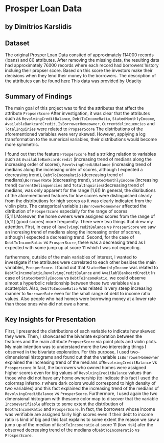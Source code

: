 # Prosper Loan Data 
## by Dimitrios Karslidis


## Dataset

The original Prosper Loan Data consited of approximately 114000 records (loans) and 80 attributes.
After removing the missing data, the resulting data had approximately 76000 records where each record had borrowers'history incluing their propser score. Based on this score the investors make their decisions when they lend their money to the borrowers. The description of the attributes can be found [here](https://docs.google.com/spreadsheets/d/1gDyi_L4UvIrLTEC6Wri5nbaMmkGmLQBk-Yx3z0XDEtI/edit#gid=0)
This data was provided by Udacity


## Summary of Findings
The main goal of this project was to find the attributes that affect the attribute `PropserScore`
After investigation, it was clear that the attributes such as `RevolvingCreditBalance`, `DebtToIncomeRatio`, `StatedMonthlyIncome`, `AvailableBankcardCredit`, `IsBorrowerHomeowner`, `Currentdelinquencies` and `TotalInquiries` were related to `PropserScore` The distributions of the aforementioned variables were very skewed. However, applying a log transformation to the numerical variables, their distributions would become more symmetric.

I found out that the feature `ProsperScore` had a striking relation to variables such as `AvailableBankcardcredit` (increasing trend of medians along the increasing order of scores), `RevolvingCreditBalance` (increasing trend of medians along the increasing order of scores, although I expected a decreasing trend), `DebtToIncomeRatio` (decreasing trend of medians),`BorrowerRate` (decreasing trend), `StatedMonthlyIncome` (increasing trend) `CurrentDelinquencies` and `TotalInquiries`(decreasing trend of medians, was only apparent for the range [1,6]) In general, the disributions of the aforementioned features for low scores were distinguished clearly from the distributions for high scores as it was clearly indicated from the violin plots. The categorical variable `IsBorrowerHomeowner` affected the ditribution of `ProsperScore` especially for the range of scores [5,11].Moreover, the home owners were assigned scores from the range of [5,11] (good scores) more frequently. There were two things that drew my attention. First,  in case of `RevolvingCreditBalance` vs `ProsperScore` we saw an incresing trend of medians along the increasing order of scores, although I expected a decreasing trend. Second, for the case of `DebtToIncomeRatio` vs `ProsperScore`, there was a decreasing trend as I expected with some jump up at score 11 which I was not expecting.

furthermore, outside of the main variables of interest, I wanted to investigate if the attributes were correlated to each other besides the main variables, `ProsperScore`. I found out that `StatedMonthlyIncome` was related to `DebtToIncomeRatio`,`RevolvingCreditBalance` and `AvailablBankcardCredit` In case of `StatedMonthlyIncome` vs `DebtToIncomeRatio`, we could observe almost a hyperbolic relationship between these two variables via a scatterplot. Also, `DebtToIncomeRatio` was related in very steep increasing manner to `BorrowerRate` even for the small range of debt to income ratio values. Also people who had homes were borrowing money at a lower rate than those ones who did not owe a home.


## Key Insights for Presentation

First, I presented the distributions of each variable to indicate how skewed they were. Then, I showcased 
the bivariate exploration between the features and the main attribute `PropserScore` via point plots and violin plots. My main intention  was to understand more the two interesting things I observed in the bivariate exploration. For this purpose, I used two-dimensional histograms and found out that the  variable `IsBorrowerHomeowner` explained the increasing trend of the medians of`RevolvingCreditBalance` vs `Prosperscore` In fact, the borrowers who owned homes were assigned higher scores even for big values of `RevolvingCreditBalance` values than those who did not have any home ownership (to indicate this fact I used the colormap inferno_r where dark colors would correspond to high density of two variables) and this fact explained the increasing trend of the medians of `RevolvingCreditBalance` vs `ProsperScore`. Furthermore, I used again the two dimensional histogram with thesame color map to discover that the variable `IncomeVerifiable` affects to some extent the distribution of `DebtToIncomeRatio` and `ProsperScore`. In fact, the borrowers whose income was verifiable are assigned fairly high scores even if their debt to income ratio is kind of big and this fact explains to some extent the reason we saw a jump up of the median of `DebtToIncomeratio` at score 11 (low risk) afer the observed decreasing trend of the medians of`DebtToIncomeratio` vs `ProsperScore`.
